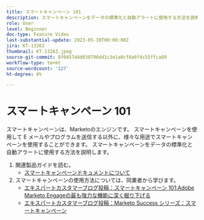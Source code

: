 ```yaml
---
title: スマートキャンペーン 101
description: スマートキャンペーンをデータの標準化と自動アラートに使用する方法を説明します。
role: User
level: Beginner
doc-type: Feature Video
last-substantial-update: 2023-05-30T00:00:00Z
jira: KT-13263
thumbnail: KT-13263.jpeg
source-git-commit: 8f0457d4d038796dd1c3e1a0cf8a6f4c55ffca89
workflow-type: tm+mt
source-wordcount: '127'
ht-degree: 0%

---
```



# スマートキャンペーン 101

スマートキャンペーンは、Marketoのエンジンです。 スマートキャンペーンを使用して E メールやプログラムを送信する以外に、様々な用途でスマートキャンペーンを使用することができます。 スマートキャンペーンをデータの標準化と自動アラートに使用する方法を説明します。

1. 関連製品ガイドを読む。
   * [スマートキャンペーンドキュメントについて](https://experienceleague.adobe.com/docs/marketo/using/product-docs/core-marketo-concepts/smart-campaigns/understanding-smart-campaigns.html)
2. スマートキャンペーンの使用方法については、同業者から学びます。
   * [エキスパートカスタマーブログ投稿：スマートキャンペーン 101:Adobe Marketo Engageの最も強力な機能に深く掘り下げる](https://nation.marketo.com/t5/product-blogs/smart-campaigns-101-a-deep-dive-into-adobe-marketo-engage-s-most/ba-p/313385#M1838)
   * [エキスパートカスタマーブログ投稿：Marketo Success シリーズ：スマートキャンペーン](https://nation.marketo.com/t5/product-blogs/marketo-success-series-smart-campaigns/ba-p/306961)
